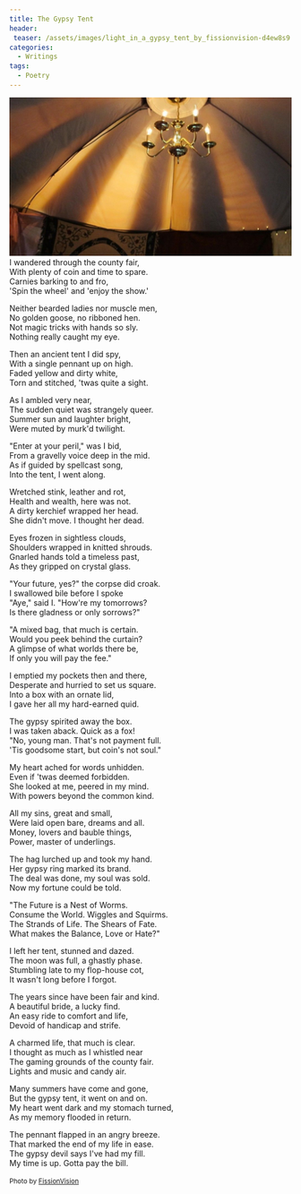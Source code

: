 ```yaml
---
title: The Gypsy Tent
header:
 teaser: /assets/images/light_in_a_gypsy_tent_by_fissionvision-d4ew8s9.jpg
categories:
  - Writings
tags:
  - Poetry
---
```

<img src="/assets/images/light_in_a_gypsy_tent_by_fissionvision-d4ew8s9.jpg">I wandered through the county fair,  
 With plenty of coin and time to spare.  
 Carnies barking to and fro,  
 'Spin the wheel' and 'enjoy the show.'

Neither bearded ladies nor muscle men,  
 No golden goose, no ribboned hen.  
 Not magic tricks with hands so sly.  
 Nothing really caught my eye.

Then an ancient tent I did spy,  
 With a single pennant up on high.  
 Faded yellow and dirty white,  
 Torn and stitched, 'twas quite a sight.

As I ambled very near,  
 The sudden quiet was strangely queer.  
 Summer sun and laughter bright,  
 Were muted by murk'd twilight.

"Enter at your peril," was I bid,  
 From a gravelly voice deep in the mid.  
 As if guided by spellcast song,  
 Into the tent, I went along.

Wretched stink, leather and rot,  
 Health and wealth, here was not.  
 A dirty kerchief wrapped her head.  
 She didn't move. I thought her dead.

Eyes frozen in sightless clouds,  
 Shoulders wrapped in knitted shrouds.  
 Gnarled hands told a timeless past,  
 As they gripped on crystal glass.

"Your future, yes?" the corpse did croak.  
 I swallowed bile before I spoke  
 "Aye," said I. "How're my tomorrows?  
 Is there gladness or only sorrows?"

"A mixed bag, that much is certain.  
 Would you peek behind the curtain?  
 A glimpse of what worlds there be,  
 If only you will pay the fee."

I emptied my pockets then and there,  
 Desperate and hurried to set us square.  
 Into a box with an ornate lid,  
 I gave her all my hard-earned quid.

The gypsy spirited away the box.  
 I was taken aback. Quick as a fox!  
 "No, young man. That's not payment full.  
 'Tis goodsome start, but coin's not soul."

My heart ached for words unhidden.  
 Even if 'twas deemed forbidden.  
 She looked at me, peered in my mind.  
 With powers beyond the common kind.

All my sins, great and small,  
 Were laid open bare, dreams and all.  
 Money, lovers and bauble things,  
 Power, master of underlings.

The hag lurched up and took my hand.  
 Her gypsy ring marked its brand.  
 The deal was done, my soul was sold.  
 Now my fortune could be told.

"The Future is a Nest of Worms.  
 Consume the World. Wiggles and Squirms.  
 The Strands of Life. The Shears of Fate.  
 What makes the Balance, Love or Hate?"

I left her tent, stunned and dazed.  
 The moon was full, a ghastly phase.  
 Stumbling late to my flop-house cot,  
 It wasn't long before I forgot.

The years since have been fair and kind.  
 A beautiful bride, a lucky find.  
 An easy ride to comfort and life,  
 Devoid of handicap and strife.

A charmed life, that much is clear.  
 I thought as much as I whistled near  
 The gaming grounds of the county fair.  
 Lights and music and candy air.

Many summers have come and gone,  
 But the gypsy tent, it went on and on.  
 My heart went dark and my stomach turned,  
 As my memory flooded in return.

The pennant flapped in an angry breeze.  
 That marked the end of my life in ease.  
 The gypsy devil says I've had my fill.  
 My time is up. Gotta pay the bill.

<small>Photo by <a href="http://www.deviantart.com/art/Light-in-a-Gypsy-Tent-266883705">FissionVision</a></small>